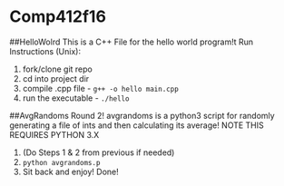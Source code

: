 # Comp412f16
##HelloWolrd
This is a C++ File for the hello world program!t 
Run Instructions (Unix): 
1. fork/clone git repo 
2. cd into project dir 
3. compile .cpp file -  `g++ -o hello main.cpp `
4. run the executable - `./hello `

##AvgRandoms
Round 2! avgrandoms is a python3 script for randomly generating a file of ints and then calculating its average! NOTE THIS REQUIRES PYTHON 3.X
1. (Do Steps 1 & 2 from previous if needed)
2. `python avgrandoms.p` 
3. Sit back and enjoy! 
Done! 
